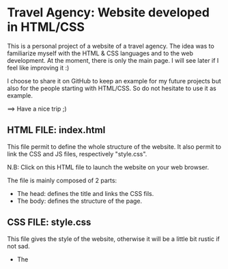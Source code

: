 # Travel Agency: Website developed in HTML/CSS

This is a personal project of a website of a travel agency. The idea was to familiarize myself with the HTML & CSS languages and to the web development. 
At the moment, there is only the main page. I will see later if I feel like improving it :)

I choose to share it on GitHub to keep an example for my future projects but also for the people starting with HTML/CSS. So do not hesitate to use it as example.

   ==> Have a nice trip ;)



## HTML FILE: index.html
This file permit to define the whole structure of the website. It also permit to link the CSS and JS files, respectively "style.css".

N.B: Click on this HTML file to launch the website on your web browser.
    
The file is mainly composed of 2 parts:
- The head: defines the title and links the CSS fils.
- The body: defines the structure of the page.



## CSS FILE: style.css
This file gives the style of the website, otherwise it will be a little bit rustic if not sad.
- The 
      
      
